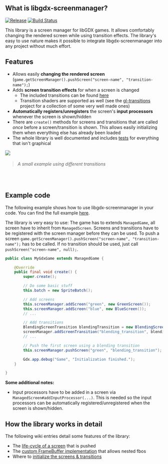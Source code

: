 ## What is libgdx-screenmanager?

[![Release](https://jitpack.io/v/crykn/libgdx-screenmanager.svg)](https://jitpack.io/#crykn/libgdx-screenmanager) [![Build Status](https://travis-ci.com/crykn/libgdx-screenmanager.svg?branch=master)](https://travis-ci.com/crykn/libgdx-screenmanager)

This library is a screen manager for libGDX games. It allows comfortably changing the rendered screen while using transition effects. The library's easy to use nature makes it possible to integrate libgdx-screenmanager into any project without much effort.

## Features

* Allows easily **changing the rendered screen** (`game.getScreenManager().pushScreen("screen-name", "transition-name");`)
* Adds **screen transition effects** for when a screen is changed
   * The included transitions can be found [here](https://github.com/crykn/libgdx-screenmanager/tree/master/src/main/java/de/eskalon/commons/screen/transition/impl)
   * Transition shaders are supported as well (see the [gl-transitions](https://gl-transitions.com/gallery) project for a collection of some very well made ones)
* **Automatically registers/unregisters** the screen's **input processors** whenever the screen is shown/hidden
* There are `create()` methods for screens and transitions that are called _once_ before a screen/transition is shown. This allows easily initializing them when everything else has already been loaded
* The whole library is well documented and includes [tests](https://github.com/crykn/libgdx-screenmanager/tree/master/src/test/java) for  everything that isn't graphical


![](https://raw.githubusercontent.com/crykn/libgdx-screenmanager/master/showcase.gif)
> ###### A small example using different transitions

<br/>


## Example code

The following example shows how to use libgdx-screenmanager in your code. You can find the full example [here](https://github.com/crykn/libgdx-screenmanager/tree/master/example). 

The library is very easy to use: The game has to extends `ManagedGame`, all screen have to inherit from `ManagedScreen`. Screens and transitions have to be registered with the screen manager before they can be used. To push a screen `game.getScreenManager().pushScreen("screen-name", "transition-name");` has to be called. If no transition should be used, just call `pushScreen("screen-name", null);`.

```java
public class MyGdxGame extends ManagedGame {

	@Override
	public final void create() {
		super.create();

		// Do some basic stuff
		this.batch = new SpriteBatch();

		// Add screens
		this.screenManager.addScreen("green", new GreenScreen());
		this.screenManager.addScreen("blue", new BlueScreen());
		// ...

		// Add transitions
		BlendingScreenTransition blendingTransition = new BlendingScreenTransition(batch, 1F);
		screenManager.addScreenTransition("blending_transition", blendingTransition);
		// ... 

		// Push the first screen using a blending transition
		this.screenManager.pushScreen("green", "blending_transition");

		Gdx.app.debug("Game", "Initialization finished.");
	}

}
```

**Some additional notes:**

* Input processors have to be added in a screen via `ManagedScreen#addInputProcessor(...)`. This is needed so the input processors can be automatically registered/unregistered when the screen is shown/hidden.


## How the library works in detail

The following wiki entries detail some features of the library:

- The [life-cycle of a screen](https://github.com/crykn/libgdx-screenmanager/wiki/A-screen's-lifecycle) that is pushed
- The [custom FrameBuffer implementation](https://github.com/crykn/libgdx-screenmanager/wiki/Custom-FrameBuffer-implementation) that allows nested fbos
- Where to [initialize the screens & transitions](https://github.com/crykn/libgdx-screenmanager/wiki/Where-to-initialize-screens-and-transitions)